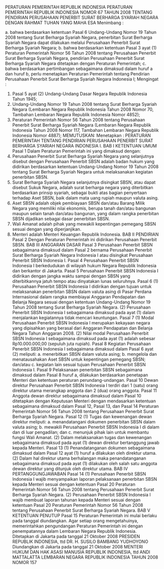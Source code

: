  PERATURAN PEMERINTAH REPUBLIK INDONESIA PERATURAN PEMERINTAH REPUBLIK INDONESIA NOMOR 67 TAHUN 2008 TENTANG PENDIRIAN PERUSAHAAN PENERBIT SURAT BERHARGA SYARIAH NEGARA
DENGAN RAHMAT TUHAN YANG MAHA ESA
Menimbang :

a. bahwa berdasarkan ketentuan Pasal 6 Undang-Undang Nomor 19 Tahun 2008 tentang Surat Berharga Syariah Negara, penerbitan Surat Berharga Syariah Negara dapat dilakukan melalui Perusahaan Penerbit Surat Berharga Syariah Negara;
b. bahwa berdasarkan ketentuan Pasal 3 ayat (1) Peraturan Pemerintah Nomor 56 Tahun 2008 tentang Perusahaan Penerbit Surat Berharga Syariah Negara, pendirian Perusahaan Penerbit Surat Berharga Syariah Negara ditetapkan dengan Peraturan Pemerintah;
c. bahwa berdasarkan pertimbangan sebagaimana dimaksud dalam huruf a dan huruf b, perlu menetapkan Peraturan Pemerintah tentang Pendirian Perusahaan Penerbit Surat Berharga Syariah Negara Indonesia I;
Mengingat :

1. Pasal 5 ayat (2) Undang-Undang Dasar Negara Republik Indonesia Tahun 1945;
2. Undang-Undang Nomor 19 Tahun 2008 tentang Surat Berharga Syariah Negara (Lembaran Negara Republik Indonesia Tahun 2008 Nomor 70, Tambahan Lembaran Negara Republik Indonesia Nomor 4852);
3. Peraturan Pemerintah Nomor 56 Tahun 2008 tentang Perusahaan Penerbit Surat Berharga Syariah Negara (Lembaran Negara Republik Indonesia Tahun 2008 Nomor 117, Tambahan Lembaran Negara Republik Indonesia Nomor 4887);
MEMUTUSKAN:
 Menetapkan : PERATURAN PEMERINTAH TENTANG PENDIRIAN PERUSAHAAN PENERBIT SURAT BERHARGA SYARIAH NEGARA INDONESIA I.
BAB I KETENTUAN UMUM
Pasal 1
Dalam Peraturan Pemerintah ini yang dimaksud dengan:
1. Perusahaan Penerbit Surat Berharga Syariah Negara yang selanjutnya disebut dengan Perusahaan Penerbit SBSN adalah badan hukum yang didirikan berdasarkan ketentuan Undang-Undang Nomor 19 Tahun 2008 tentang Surat Berharga Syariah Negara untuk melaksanakan kegiatan penerbitan SBSN.
2. Surat Berharga Syariah Negara selanjutnya disingkat SBSN, atau dapat disebut Sukuk Negara, adalah surat berharga negara yang diterbitkan berdasarkan prinsip syariah, sebagai bukti atas bagian penyertaan terhadap Aset SBSN, baik dalam mata uang rupiah maupun valuta asing.
3. Aset SBSN adalah objek pembiayaan SBSN dan/atau Barang Milik Negara yang memiliki nilai ekonomis, berupa tanah dan/atau bangunan maupun selain tanah dan/atau bangunan, yang dalam rangka penerbitan SBSN dijadikan sebagai dasar penerbitan SBSN.
4. Wali Amanat adalah pihak yang mewakili kepentingan pemegang SBSN sesuai dengan yang diperjanjikan.
5. Menteri adalah Menteri Keuangan Republik Indonesia.
BAB II PENDIRIAN
Pasal 2
Dengan Peraturan Pemerintah ini didirikan Perusahaan Penerbit SBSN.
BAB III ANGGARAN DASAR
Pasal 3
Perusahaan Penerbit SBSN sebagaimana dimaksud dalam Pasal 2 bernama Perusahaan Penerbit Surat Berharga Syariah Negara Indonesia I atau disingkat Perusahaan Penerbit SBSN Indonesia I.
Pasal 4
Perusahaan Penerbit SBSN Indonesia I berkedudukan di wilayah hukum Negara Republik Indonesia dan berkantor di Jakarta.
Pasal 5
Perusahaan Penerbit SBSN Indonesia I didirikan dengan jangka waktu sampai dengan SBSN yang diterbitkannya jatuh tempo atau dinyatakan lunas seluruhnya.
Pasal 6
(1) Perusahaan Penerbit SBSN Indonesia I didirikan dengan tujuan untuk melaksanakan penerbitan SBSN dalam valuta asing di Pasar Perdana Internasional dalam rangka membiayai Anggaran Pendapatan dan Belanja Negara sesuai dengan ketentuan Undang-Undang Nomor 19 Tahun 2008 tentang Surat Berharga Syariah Negara.
(2) Perusahaan Penerbit SBSN Indonesia I sebagaimana dimaksud pada ayat (1) dalam menjalankan kegiatannya tidak mencari keuntungan.
Pasal 7
(1) Modal Perusahaan Penerbit SBSN Indonesia I merupakan kekayaan negara yang dipisahkan yang berasal dari Anggaran Pendapatan dan Belanja Negara Tahun Anggaran 2008.
(2) Nilai modal Perusahaan Penerbit SBSN Indonesia I sebagaimana dimaksud pada ayat (1) adalah sebesar Rp10.000.000,00 (sepuluh juta rupiah).
Pasal 8
Kegiatan Perusahaan Penerbit SBSN Indonesia I sebagaimana dimaksud dalam Pasal 6 ayat (2) meliputi:
a. menerbitkan SBSN dalam valuta asing;
b. mengelola dan menatausahakan Aset SBSN untuk kepentingan pemegang SBSN; dan/atau
c. kegiatan lain sesuai tujuan Perusahaan Penerbit SBSN Indonesia I.
Pasal 9
Pelaksanaan penerbitan SBSN sebagaimana dimaksud dalam Pasal 8 huruf a, dilakukan berdasarkan penetapan Menteri dan ketentuan peraturan perundang-undangan.
Pasal 10
Dewan direktur Perusahaan Penerbit SBSN Indonesia I terdiri dari 1 (satu) orang direktur utama merangkap anggota dan 2 (dua) orang anggota.
Pasal 11
Anggota dewan direktur sebagaimana dimaksud dalam Pasal 10 ditetapkan dengan Keputusan Menteri dengan mendasarkan ketentuan sebagaimana dimaksud dalam Pasal 12, Pasal 13, dan Pasal 14 Peraturan Pemerintah Nomor 56 Tahun 2008 tentang Perusahaan Penerbit Surat Berharga Syariah Negara.
Pasal 12
(1) Tugas dan kewenangan dewan direktur meliputi:
a. menandatangani dokumen penerbitan SBSN dalam valuta asing;
b. mewakili Perusahaan Penerbit SBSN Indonesia I di dalam dan di luar pengadilan; dan
c. menunjuk pihak lain untuk membantu fungsi Wali Amanat.
(2) Dalam melaksanakan tugas dan kewenangan sebagaimana dimaksud pada ayat (1) dewan direktur bertanggung jawab kepada Menteri.
Pasal 13
(1) Penandatanganan dokumen sebagaimana dimaksud dalam Pasal 12 ayat (1) huruf a dilakukan oleh direktur utama.
(2) Dalam hal direktur utama berhalangan maka penandatanganan sebagaimana dimaksud pada ayat (1) dilakukan oleh salah satu anggota dewan direktur yang ditunjuk oleh direktur utama.
BAB IV PERTANGGUNGJAWABAN
Pasal 14
(1) Perusahaan Penerbit SBSN Indonesia I wajib menyampaikan laporan pelaksanaan penerbitan SBSN kepada Menteri sesuai dengan ketentuan Pasal 20 Peraturan Pemerintah Nomor 56 Tahun 2008 tentang Perusahaan Penerbit Surat Berharga Syariah Negara.
(2) Perusahaan Penerbit SBSN Indonesia I wajib membuat laporan tahunan kepada Menteri sesuai dengan ketentuan Pasal 20 Peraturan Pemerintah Nomor 56 Tahun 2008 tentang Perusahaan Penerbit Surat Berharga Syariah Negara.
BAB V KETENTUAN PENUTUP
Pasal 15
Peraturan Pemerintah ini mulai berlaku pada tanggal diundangkan.
Agar setiap orang mengetahuinya, memerintahkan pengundangan Peraturan Pemerintah ini dengan penempatannya dalam Lembaran Negara Republik Indonesia. Ditetapkan di Jakarta pada tanggal 21 Oktober 2008 PRESIDEN REPUBLIK INDONESIA, ttd DR. H. SUSILO BAMBANG YUDHOYONO Diundangkan di Jakarta pada tanggal 21 Oktober 2008 MENTERI HUKUM DAN HAK ASASI MANUSIA REPUBLIK INDONESIA, ttd ANDI MATTALATTA LEMBARAN NEGARA REPUBLIK INDONESIA TAHUN 2008 NOMOR 157